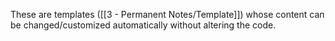 These are templates ([[3 - Permanent Notes/Template]]) whose content can be changed/customized automatically without altering the code.